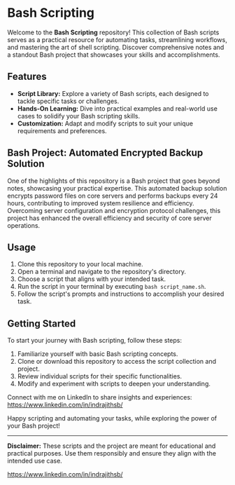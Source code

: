 # Bash Scripting

Welcome to the **Bash Scripting** repository! This collection of Bash scripts serves as a practical resource for automating tasks, streamlining workflows, and mastering the art of shell scripting. Discover comprehensive notes and a standout Bash project that showcases your skills and accomplishments.

## Features

- **Script Library:** Explore a variety of Bash scripts, each designed to tackle specific tasks or challenges.
- **Hands-On Learning:** Dive into practical examples and real-world use cases to solidify your Bash scripting skills.
- **Customization:** Adapt and modify scripts to suit your unique requirements and preferences.

## Bash Project: Automated Encrypted Backup Solution

One of the highlights of this repository is a Bash project that goes beyond notes, showcasing your practical expertise. This automated backup solution encrypts password files on core servers and performs backups every 24 hours, contributing to improved system resilience and efficiency. Overcoming server configuration and encryption protocol challenges, this project has enhanced the overall efficiency and security of core server operations.

## Usage

1. Clone this repository to your local machine.
2. Open a terminal and navigate to the repository's directory.
3. Choose a script that aligns with your intended task.
4. Run the script in your terminal by executing `bash script_name.sh`.
5. Follow the script's prompts and instructions to accomplish your desired task.

## Getting Started

To start your journey with Bash scripting, follow these steps:

1. Familiarize yourself with basic Bash scripting concepts.
2. Clone or download this repository to access the script collection and project.
3. Review individual scripts for their specific functionalities.
4. Modify and experiment with scripts to deepen your understanding.

Connect with me on LinkedIn to share insights and experiences: https://www.linkedin.com/in/indrajithsb/

Happy scripting and automating your tasks, while exploring the power of your Bash project!

---

**Disclaimer:** These scripts and the project are meant for educational and practical purposes. Use them responsibly and ensure they align with the intended use case.

https://www.linkedin.com/in/indrajithsb/
